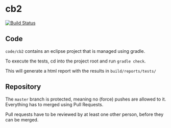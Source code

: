 # cb2
[![Build Status](https://travis-ci.com/simonsmiley/cb2.svg?token=2QL4U6DTFcpMYPyy2Wyx&branch=master)](https://travis-ci.com/simonsmiley/cb2)

## Code
`code/cb2` contains an eclipse project that is managed using gradle.

To execute the tests, cd into the project root and run `gradle check`.

This will generate a html report with the results in `build/reports/tests/`

## Repository
The `master` branch is protected, meaning no (force) pushes are allowed to it. Everything has to merged using Pull Requests.

Pull requests have to be reviewed by at least one other person, before they can be merged.
